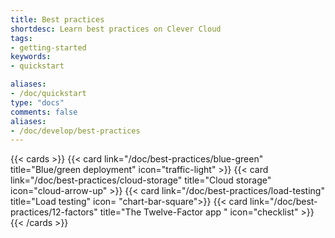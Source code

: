 ```yaml
---
title: Best practices
shortdesc: Learn best practices on Clever Cloud
tags:
- getting-started
keywords:
- quickstart

aliases:
- /doc/quickstart
type: "docs"
comments: false
aliases:
- /doc/develop/best-practices
---
```


{{< cards >}}
  {{< card link="/doc/best-practices/blue-green" title="Blue/green deployment" icon="traffic-light" >}}
  {{< card link="/doc/best-practices/cloud-storage" title="Cloud storage" icon="cloud-arrow-up" >}}
  {{< card link="/doc/best-practices/load-testing" title="Load testing" icon= "chart-bar-square">}}
  {{< card link="/doc/best-practices/12-factors" title="The Twelve-Factor app " icon="checklist" >}}
{{< /cards >}}
